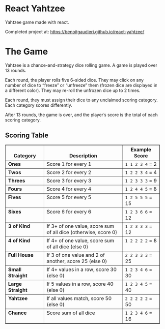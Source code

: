 # React Yahtzee

Yahtzee game made with react.

Completed project at: https://benoitgaudieri.github.io/react-yahtzee/

# The Game

Yahtzee is a chance-and-strategy dice rolling game. A game is played over 13 rounds.

Each round, the player rolls five 6-sided dice. They may click on any number of dice to “freeze” or “unfreeze” them (frozen dice are displayed in a different color). They may re-roll the unfrozen dice up to 2 times.

Each round, they must assign their dice to any unclaimed scoring category. Each category scores differently.

After 13 rounds, the game is over, and the player’s score is the total of each scoring category.

## Scoring Table

<table border="1" class="docutils">
<colgroup>
<col width="25%">
<col width="51%">
<col width="24%">
</colgroup>
<thead valign="bottom">
<tr class="row-odd"><th class="head">Category</th>
<th class="head">Description</th>
<th class="head">Example Score</th>
</tr>
</thead>
<tbody valign="top">
<tr class="row-even"><td><strong>Ones</strong></td>
<td>Score 1 for every 1</td>
<td><code class="docutils literal notranslate"><span class="pre">1</span> <span class="pre">1</span> <span class="pre">2</span> <span class="pre">3</span> <span class="pre">4</span></code> = 2</td>
</tr>
<tr class="row-odd"><td><strong>Twos</strong></td>
<td>Score 2 for every 2</td>
<td><code class="docutils literal notranslate"><span class="pre">1</span> <span class="pre">2</span> <span class="pre">2</span> <span class="pre">3</span> <span class="pre">4</span></code> = 4</td>
</tr>
<tr class="row-even"><td><strong>Threes</strong></td>
<td>Score 3 for every 3</td>
<td><code class="docutils literal notranslate"><span class="pre">1</span> <span class="pre">2</span> <span class="pre">3</span> <span class="pre">3</span> <span class="pre">3</span></code> = 9</td>
</tr>
<tr class="row-odd"><td><strong>Fours</strong></td>
<td>Score 4 for every 4</td>
<td><code class="docutils literal notranslate"><span class="pre">1</span> <span class="pre">2</span> <span class="pre">4</span> <span class="pre">4</span> <span class="pre">5</span></code> = 8</td>
</tr>
<tr class="row-even"><td><strong>Fives</strong></td>
<td>Score 5 for every 5</td>
<td><code class="docutils literal notranslate"><span class="pre">1</span> <span class="pre">2</span> <span class="pre">5</span> <span class="pre">5</span> <span class="pre">5</span></code> = 15</td>
</tr>
<tr class="row-odd"><td><strong>Sixes</strong></td>
<td>Score 6 for every 6</td>
<td><code class="docutils literal notranslate"><span class="pre">1</span> <span class="pre">2</span> <span class="pre">3</span> <span class="pre">6</span> <span class="pre">6</span></code> = 12</td>
</tr>
<tr class="row-even"><td><strong>3 of Kind</strong></td>
<td>If 3+ of one value, score sum of all
dice (otherwise, score 0)</td>
<td><code class="docutils literal notranslate"><span class="pre">1</span> <span class="pre">2</span> <span class="pre">3</span> <span class="pre">3</span> <span class="pre">3</span></code> = 12</td>
</tr>
<tr class="row-odd"><td><strong>4 of Kind</strong></td>
<td>If 4+ of one value, score sum of all
dice (else 0)</td>
<td><code class="docutils literal notranslate"><span class="pre">1</span> <span class="pre">2</span> <span class="pre">2</span> <span class="pre">2</span> <span class="pre">2</span></code> = 8</td>
</tr>
<tr class="row-even"><td><strong>Full House</strong></td>
<td>If 3 of one value and 2 of another,
score 25 (else 0)</td>
<td><code class="docutils literal notranslate"><span class="pre">2</span> <span class="pre">2</span> <span class="pre">3</span> <span class="pre">3</span> <span class="pre">3</span></code> = 25</td>
</tr>
<tr class="row-odd"><td><strong>Small Straight</strong></td>
<td>If 4+ values in a row, score 30
(else 0)</td>
<td><code class="docutils literal notranslate"><span class="pre">1</span> <span class="pre">2</span> <span class="pre">3</span> <span class="pre">4</span> <span class="pre">6</span></code> = 30</td>
</tr>
<tr class="row-even"><td><strong>Large Straight</strong></td>
<td>If 5 values in a row, score 40
(else 0)</td>
<td><code class="docutils literal notranslate"><span class="pre">1</span> <span class="pre">2</span> <span class="pre">3</span> <span class="pre">4</span> <span class="pre">5</span></code> = 40</td>
</tr>
<tr class="row-odd"><td><strong>Yahtzee</strong></td>
<td>If all values match, score 50 (else 0)</td>
<td><code class="docutils literal notranslate"><span class="pre">2</span> <span class="pre">2</span> <span class="pre">2</span> <span class="pre">2</span> <span class="pre">2</span></code> = 50</td>
</tr>
<tr class="row-even"><td><strong>Chance</strong></td>
<td>Score sum of all dice</td>
<td><code class="docutils literal notranslate"><span class="pre">1</span> <span class="pre">2</span> <span class="pre">3</span> <span class="pre">4</span> <span class="pre">6</span></code> = 16</td>
</tr>
</tbody>
</table>
